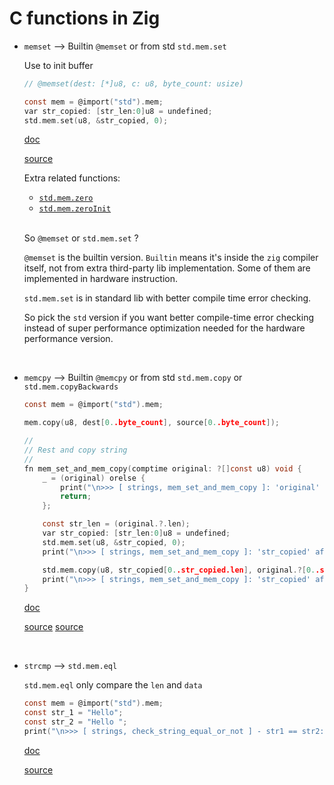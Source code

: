 # C functions in Zig

- `memset` --> Builtin `@memset` or from std `std.mem.set`

    Use to init buffer

    ```c
    // @memset(dest: [*]u8, c: u8, byte_count: usize)

    const mem = @import("std").mem;
    var str_copied: [str_len:0]u8 = undefined;
    std.mem.set(u8, &str_copied, 0);
    ```

    [doc](https://ziglang.org/documentation/master/#memset)

    [source](https://ziglang.org/documentation/master/std/src/mem.zig.html#L225)

    Extra related functions:

    - [ `std.mem.zero`](https://ziglang.org/documentation/master/std/#A;std:mem.zeroInit)
    - [ `std.mem.zeroInit`](https://ziglang.org/documentation/master/std/#A;std:mem.zeroInit)

    </br>

    So `@memset` or `std.mem.set` ?

    `@memset` is the builtin version. `Builtin` means it's inside the `zig`
    compiler itself, not from extra third-party lib implementation. Some of them
    are implemented in hardware instruction.

    `std.mem.set` is in standard lib with better compile time error checking.

    So pick the `std` version if you want better compile-time error checking
    instead of super performance optimization needed for the hardware performance
    version.

    </br>

- `memcpy` --> Builtin `@memcpy` or from std `std.mem.copy` or `std.mem.copyBackwards`

    ```c
    const mem = @import("std").mem;

    mem.copy(u8, dest[0..byte_count], source[0..byte_count]);

    //
    // Rest and copy string
    //
    fn mem_set_and_mem_copy(comptime original: ?[]const u8) void {
        _ = (original) orelse {
            print("\n>>> [ strings, mem_set_and_mem_copy ]: 'original' is null.", .{});
            return;
        };

        const str_len = (original.?.len);
        var str_copied: [str_len:0]u8 = undefined;
        std.mem.set(u8, &str_copied, 0);
        print("\n>>> [ strings, mem_set_and_mem_copy ]: 'str_copied' after memest, len: {}, value: {any}", .{ str_copied.len, str_copied });

        std.mem.copy(u8, str_copied[0..str_copied.len], original.?[0..str_len]);
        print("\n>>> [ strings, mem_set_and_mem_copy ]: 'str_copied' after memcpy, len: {}, value: {s}", .{ str_copied.len, str_copied });
    }
    ```

    [doc](https://ziglang.org/documentation/master/#memcpy)

    [source](https://ziglang.org/documentation/master/std/src/mem.zig.html#L198)
    [source](https://ziglang.org/documentation/master/std/src/mem.zig.html#L211)

    </br>


- `strcmp` --> `std.mem.eql`

    `std.mem.eql` only compare the `len` and `data`

    ```c
    const mem = @import("std").mem;
    const str_1 = "Hello";
    const str_2 = "Hello ";
    print("\n>>> [ strings, check_string_equal_or_not ] - str1 == str2: {}", .{mem.eql(u8, str_1, str_2)});
    ```

    [doc](https://ziglang.org/documentation/master/std/#A;std:mem.eql)

    [source](https://ziglang.org/documentation/master/std/src/mem.zig.html#L611)

    </br>

